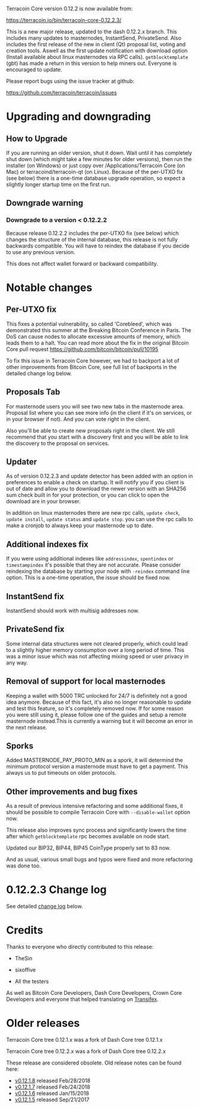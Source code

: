 Terracoin Core version 0.12.2 is now available from:

  <https://terracoin.io/bin/terracoin-core-0.12.2.3/>

This is a new major release, updated to the dash 0.12.2.x branch. This includes many updates to masternodes, InstantSend, PrivateSend. Also includes the first release of the new in client (Qt) proposal list, voting and creation tools. Aswell as the first update notification with download option (Install available about linux masternodes via RPC calls). `getblocktemplate` (gbt) has made a return in this version to help miners out. Everyone is encouraged to update.

Please report bugs using the issue tracker at github:

  <https://github.com/terracoin/terracoin/issues>

Upgrading and downgrading
=========================

How to Upgrade
--------------

If you are running an older version, shut it down. Wait until it has completely shut down (which might take a few minutes for older versions), then run the installer (on Windows) or just copy over /Applications/Terracoin Core (on Mac) or terracoind/terracoin-qt (on Linux). Because of the per-UTXO fix (see below) there is a one-time database upgrade operation, so expect a slightly longer startup time on the first run.

Downgrade warning
-----------------

### Downgrade to a version < 0.12.2.2

Because release 0.12.2.2 includes the per-UTXO fix (see below) which changes the structure of the internal database, this release is not fully backwards compatible. You will have to reindex the database if you decide to use any previous version.

This does not affect wallet forward or backward compatibility.

Notable changes
===============

Per-UTXO fix
------------

This fixes a potential vulnerability, so called 'Corebleed', which was demonstrated this summer at the Вrеаkіng Віtсоіn Соnfеrеnсе іn Раrіs. The DoS can cause nodes to allocate excessive amounts of memory, which leads them to a halt. You can read more about the fix in the original Bitcoin Core pull request https://github.com/bitcoin/bitcoin/pull/10195

To fix this issue in Terracoin Core however, we had to backport a lot of other improvements from Bitcoin Core, see full list of backports in the detailed change log below.

Proposals Tab
-------------

For masternode users you will see two new tabs in the masternode area.  Proposal list where you can see more info (in the client if it's on services, or in your browser if not).  And you can vote right in the client.

Also you'll be able to create new proposals right in the client.  We still recommend that you start with a discovery first and you will be able to link the discovery to the proposal on services.


Updater
-------

As of version 0.12.2.3 and update detector has been added with an option in preferences to enable a check on startup.  It will notify you if you client is out of date and allow you to download the newer version with an SHA256 sum check built in for your protection, or you can click to open the download are in your browser.

In addition on linux masternodes there are new rpc calls, `update check`, `update install`, `update status` and `update stop`. you can use the rpc calls to make a cronjob to always keep your masternode up to date.

Additional indexes fix
----------------------

If you were using additional indexes like `addressindex`, `spentindex` or `timestampindex` it's possible that they are not accurate. Please consider reindexing the database by starting your node with `-reindex` command line option. This is a one-time operation, the issue should be fixed now.

InstantSend fix
---------------

InstantSend should work with multisig addresses now.

PrivateSend fix
---------------

Some internal data structures were not cleared properly, which could lead to a slightly higher memory consumption over a long period of time. This was a minor issue which was not affecting mixing speed or user privacy in any way.

Removal of support for local masternodes
----------------------------------------

Keeping a wallet with 5000 TRC unlocked for 24/7 is definitely not a good idea anymore. Because of this fact, it's also no longer reasonable to update and test this feature, so it's completely removed now. If for some reason you were still using it, please follow one of the guides and setup a remote masternode instead.This is currently a warning but it will become an error in the next release.

Sporks
------

Added MASTERNODE_PAY_PROTO_MIN as a spork, it will determind the minimum protocol version a masternode must have to get a payment.  This always us to put timeouts on older protocols.

Other improvements and bug fixes
--------------------------------

As a result of previous intensive refactoring and some additional fixes, it should be possible to compile Terracoin Core with `--disable-wallet` option now.

This release also improves sync process and significantly lowers the time after which `getblocktemplate` rpc becomes available on node start.

Updated our BIP32, BIP44, BIP45 CoinType properly set to 83 now.

And as usual, various small bugs and typos were fixed and more refactoring was done too.

0.12.2.3 Change log
===================

See detailed [change log](https://github.com/terracoin/terracoin/compare/v0.12.1.8...terracoin:v0.12.2.3) below.

Credits
=======

Thanks to everyone who directly contributed to this release:

- TheSin
- sixoffive

- All the testers

As well as Bitcoin Core Developers, Dash Core Developers, Crown Core Developers and everyone that helped translating on [Transifex](https://www.transifex.com/projects/p/terracoin/).

Older releases
==============

Terracoin Core tree 0.12.1.x was a fork of Dash Core tree 0.12.1.x

Terracoin Core tree 0.12.2.x was a fork of Dash Core tree 0.12.2.x

These release are considered obsolete. Old release notes can be found here:

- [v0.12.1.8](release-notes/release-notes-0.12.1.8.md) released Feb/28/2018
- [v0.12.1.7](release-notes/release-notes-0.12.1.7.md) released Feb/24/2018
- [v0.12.1.6](release-notes/release-notes-0.12.1.6.md) released Jan/15/2018
- [v0.12.1.5](release-notes/release-notes-0.12.1.5.md) released Sep/21/2017
